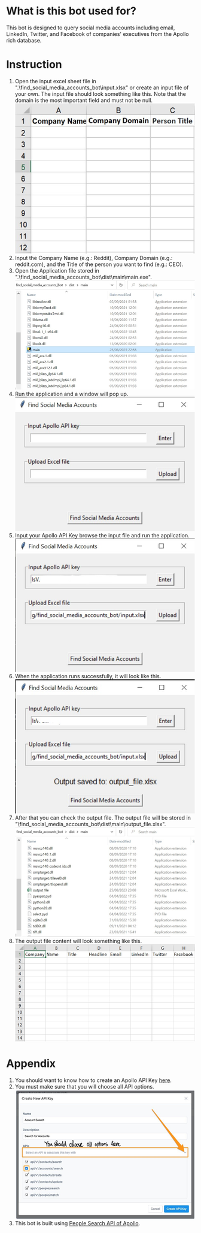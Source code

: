 # What is this bot used for?
This bot is designed to query social media accounts including email, LinkedIn, Twitter, and Facebook of companies' executives from the Apollo rich database.

# Instruction
1. Open the input excel sheet file in ".\find_social_media_accounts_bot\input.xlsx" or create an input file of your own. The input file should look something like this. Note that the domain is the most important field and must not be null. <img src="instruction_images\input.jpg" alt="input file"/>
2. Input the Company Name (e.g.: Reddit), Company Domain (e.g.: reddit.com), and the Title of the person you want to find (e.g.: CEO).
3. Open the Application file stored in ".\find_social_media_accounts_bot\dist\main\main.exe". <img src="instruction_images\main.jpg" alt="main"/>
4. Run the application and a window will pop up. <img src="instruction_images\window.jpg" alt="window"/>
5. Input your Apollo API Key browse the input file and run the application. <img src="instruction_images\input_window.jpg" alt="input window"/>
6. When the application runs successfully, it will look like this. <img src="instruction_images\output_window.jpg" alt="output window"/>
7. After that you can check the output file. The output file will be stored in "\find_social_media_accounts_bot\dist\main\output_file.xlsx". <img src="instruction_images\output_path.jpg" alt="output path"/>
8. The output file content will look something like this. <img src="instruction_images\output.jpg" alt="output"/>

# Appendix
1. You should want to know how to create an Apollo API Key [here](https://knowledge.apollo.io/hc/en-us/articles/4415734629773-Configure-Access-to-the-Apollo-REST-API).
2. You must make sure that you will choose all API options. <img src="instruction_images\APIs_selection.jpg" alt="APIs selection"/>
3. This bot is built using [People Search API of Apollo](https://apolloio.github.io/apollo-api-docs/?python#search).
